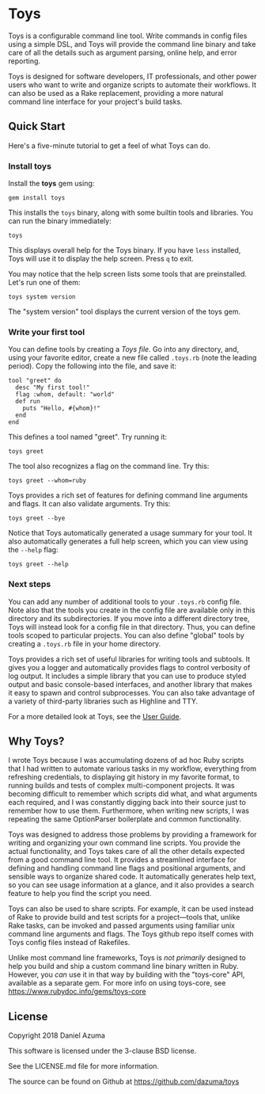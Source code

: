 # Toys

Toys is a configurable command line tool. Write commands in config files using
a simple DSL, and Toys will provide the command line binary and take care of
all the details such as argument parsing, online help, and error reporting.

Toys is designed for software developers, IT professionals, and other power
users who want to write and organize scripts to automate their workflows. It
can also be used as a Rake replacement, providing a more natural command line
interface for your project's build tasks.

## Quick Start

Here's a five-minute tutorial to get a feel of what Toys can do.

### Install toys

Install the **toys** gem using:

    gem install toys

This installs the `toys` binary, along with some builtin tools and libraries.
You can run the binary immediately:

    toys

This displays overall help for the Toys binary. If you have `less` installed,
Toys will use it to display the help screen. Press `q` to exit.

You may notice that the help screen lists some tools that are preinstalled.
Let's run one of them:

    toys system version

The "system version" tool displays the current version of the toys gem.

### Write your first tool

You can define tools by creating a *Toys file*. Go into any directory, and,
using your favorite editor, create a new file called `.toys.rb` (note the
leading period). Copy the following into the file, and save it:

    tool "greet" do
      desc "My first tool!"
      flag :whom, default: "world"
      def run
        puts "Hello, #{whom}!"
      end
    end

This defines a tool named "greet". Try running it:

    toys greet

The tool also recognizes a flag on the command line. Try this:

    toys greet --whom=ruby

Toys provides a rich set of features for defining command line arguments and
flags. It can also validate arguments. Try this:

    toys greet --bye

Notice that Toys automatically generated a usage summary for your tool. It also
automatically generates a full help screen, which you can view using the
`--help` flag:

    toys greet --help

### Next steps

You can add any number of additional tools to your `.toys.rb` config file. Note
also that the tools you create in the config file are available only in this
directory and its subdirectories. If you move into a different directory tree,
Toys will instead look for a config file in that directory. Thus, you can
define tools scoped to particular projects. You can also define "global" tools
by creating a `.toys.rb` file in your home directory.

Toys provides a rich set of useful libraries for writing tools and subtools. It
gives you a logger and automatically provides flags to control verbosity of log
output. It includes a simple library that you can use to produce styled output
and basic console-based interfaces, and another library that makes it easy to
spawn and control subprocesses. You can also take advantage of a variety of
third-party libraries such as Highline and TTY.

For a more detailed look at Toys, see the
[User Guide](https://www.rubydoc.info/gems/toys/file/docs/guide.md).

## Why Toys?

I wrote Toys because I was accumulating dozens of ad hoc Ruby scripts that I
had written to automate various tasks in my workflow, everything from
refreshing credentials, to displaying git history in my favorite format, to
running builds and tests of complex multi-component projects. It was becoming
difficult to remember which scripts did what, and what arguments each required,
and I was constantly digging back into their source just to remember how to use
them. Furthermore, when writing new scripts, I was repeating the same
OptionParser boilerplate and common functionality.

Toys was designed to address those problems by providing a framework for
writing and organizing your own command line scripts. You provide the actual
functionality, and Toys takes care of all the other details expected from a
good command line tool. It provides a streamlined interface for defining and
handling command line flags and positional arguments, and sensible ways to
organize shared code. It automatically generates help text, so you can see
usage information at a glance, and it also provides a search feature to help
you find the script you need.

Toys can also be used to share scripts. For example, it can be used instead of
Rake to provide build and test scripts for a project—tools that, unlike Rake
tasks, can be invoked and passed arguments using familiar unix command line
arguments and flags. The Toys github repo itself comes with Toys config files
instead of Rakefiles.

Unlike most command line frameworks, Toys is *not primarily* designed to help
you build and ship a custom command line binary written in Ruby. However, you
*can* use it in that way by building with the "toys-core" API, available as a
separate gem. For more info on using toys-core, see
https://www.rubydoc.info/gems/toys-core

## License

Copyright 2018 Daniel Azuma

This software is licensed under the 3-clause BSD license.

See the LICENSE.md file for more information.

The source can be found on Github at https://github.com/dazuma/toys
